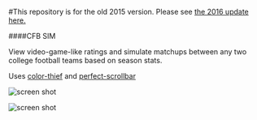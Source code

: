 #This repository is for the old 2015 version. Please see [the 2016 update here.](https://github.com/henrygd/cfbsim-react)

####CFB SIM

View video-game-like ratings and simulate matchups between any two college football teams based on season stats.

Uses [color-thief](https://github.com/lokesh/color-thief) and [perfect-scrollbar](https://github.com/noraesae/perfect-scrollbar)

![screen shot](http://i.imgur.com/Du5703R.jpg)

![screen shot](http://i.imgur.com/VAixp5q.jpg)